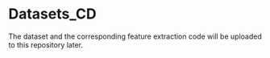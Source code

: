 # Datasets_CD

The dataset and the corresponding feature extraction code will be uploaded to this repository later.
